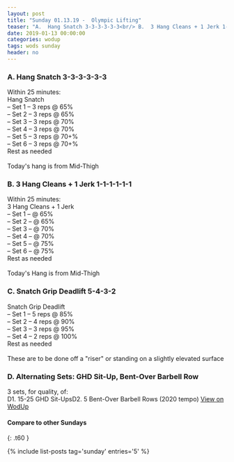 ```yaml
---
layout: post
title: "Sunday 01.13.19 -  Olympic Lifting"
teaser: "A.  Hang Snatch 3-3-3-3-3-3<br/> B.  3 Hang Cleans + 1 Jerk 1-1-1-1-1-1<br/> C.  Snatch Grip Deadlift 5-4-3-2<br/> D. Alternating Sets: GHD Sit-Up, Bent-Over Barbell Row"
date: 2019-01-13 00:00:00
categories: wodup
tags: wods sunday
header: no
---
```



<h3>A.  Hang Snatch 3-3-3-3-3-3</h3>
Within 25 minutes:<br/>
Hang Snatch<br/>– Set 1 – 3 reps  @ 65%<br/>– Set 2 – 3 reps  @ 65%<br/>– Set 3 – 3 reps  @ 70%<br/>– Set 4 – 3 reps  @ 70%<br/>– Set 5 – 3 reps  @ 70+%<br/>– Set 6 – 3 reps  @ 70+%<br/>Rest as needed<br/><br/>Today's hang is from Mid-Thigh
<h3>B.  3 Hang Cleans + 1 Jerk 1-1-1-1-1-1</h3>
Within 25 minutes:<br/>
3 Hang Cleans + 1 Jerk<br/>– Set 1 –  @ 65%<br/>– Set 2 –  @ 65%<br/>– Set 3 –  @ 70%<br/>– Set 4 –  @ 70%<br/>– Set 5 –  @ 75%<br/>– Set 6 –  @ 75%<br/>Rest as needed<br/><br/>Today's Hang is from Mid-Thigh
<h3>C.  Snatch Grip Deadlift 5-4-3-2</h3>
Snatch Grip Deadlift<br/>– Set 1 – 5 reps  @ 85%<br/>– Set 2 – 4 reps  @ 90%<br/>– Set 3 – 3 reps  @ 95%<br/>– Set 4 – 2 reps  @ 100%<br/>Rest as needed<br/><br/>These are to be done off a "riser" or standing on a slightly elevated surface
<h3>D. Alternating Sets: GHD Sit-Up, Bent-Over Barbell Row</h3>
3 sets, for quality,  of:<br/>D1. 15-25 GHD Sit-UpsD2. 5 Bent-Over Barbell Rows (2020 tempo)
<a href="https://www.wodup.com/gyms/asphodel/wods/12391" target="blank">View on WodUp</a>


#### Compare to other Sundays
{: .t60 }

{% include list-posts tag='sunday' entries='5' %}